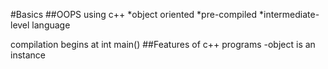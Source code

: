 #Basics
##OOPS using c++
*object oriented
*pre-compiled
*intermediate-level language

compilation begins at int main()
##Features of c++ programs
-object is an instance